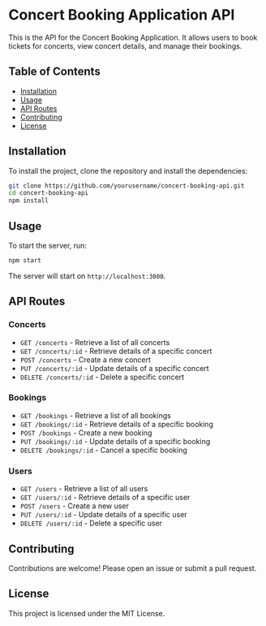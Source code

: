 # Concert Booking Application API

This is the API for the Concert Booking Application. It allows users to book tickets for concerts, view concert details, and manage their bookings.

## Table of Contents
- [Installation](#installation)
- [Usage](#usage)
- [API Routes](#api-routes)
- [Contributing](#contributing)
- [License](#license)

## Installation

To install the project, clone the repository and install the dependencies:

```bash
git clone https://github.com/yourusername/concert-booking-api.git
cd concert-booking-api
npm install
```

## Usage

To start the server, run:

```bash
npm start
```

The server will start on `http://localhost:3000`.

## API Routes

### Concerts

- `GET /concerts` - Retrieve a list of all concerts
- `GET /concerts/:id` - Retrieve details of a specific concert
- `POST /concerts` - Create a new concert
- `PUT /concerts/:id` - Update details of a specific concert
- `DELETE /concerts/:id` - Delete a specific concert

### Bookings

- `GET /bookings` - Retrieve a list of all bookings
- `GET /bookings/:id` - Retrieve details of a specific booking
- `POST /bookings` - Create a new booking
- `PUT /bookings/:id` - Update details of a specific booking
- `DELETE /bookings/:id` - Cancel a specific booking

### Users

- `GET /users` - Retrieve a list of all users
- `GET /users/:id` - Retrieve details of a specific user
- `POST /users` - Create a new user
- `PUT /users/:id` - Update details of a specific user
- `DELETE /users/:id` - Delete a specific user

## Contributing

Contributions are welcome! Please open an issue or submit a pull request.

## License

This project is licensed under the MIT License. 